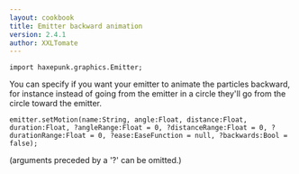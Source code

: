 ```yaml
---
layout: cookbook
title: Emitter backward animation
version: 2.4.1
author: XXLTomate
---
```


```
import haxepunk.graphics.Emitter;
```

You can specify if you want your emitter to animate the particles backward,
for instance instead of going from the emitter in a circle they'll go from the circle toward the emitter.

```
emitter.setMotion(name:String, angle:Float, distance:Float, duration:Float, ?angleRange:Float = 0, ?distanceRange:Float = 0, ?durationRange:Float = 0, ?ease:EaseFunction = null, ?backwards:Bool = false);
```

(arguments preceded by a '?' can be omitted.)